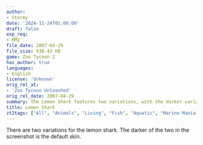 ```yaml
---
author:
- Stormy
date: '2024-11-24T01:00:00'
draft: false
exp_req:
- MM2
file_date: 2007-04-29
file_size: 938.43 KB
game: Zoo Tycoon 2
has_author: true
languages:
- English
license: 'Unknown'
orig_rel_at:
- 'Zoo Tycoon Unleashed'
orig_rel_date: 2007-04-29
summary: The Lemon Shark features two variations, with the darker variation as the default skin. Requires MM2 to use.
title: Lemon Shark
zt2tags: ["All", "Animals", "Living", "Fish", "Aquatic", "Marine Mania 2", "ZT2", "Elasmobranchs"]
---
```

There are two variations for the lemon shark. The darker of the two in the screenshot is the default skin.
